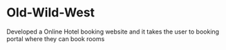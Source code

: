 # Old-Wild-West
Developed a Online Hotel booking website and it takes the user to booking portal where they can book rooms 
